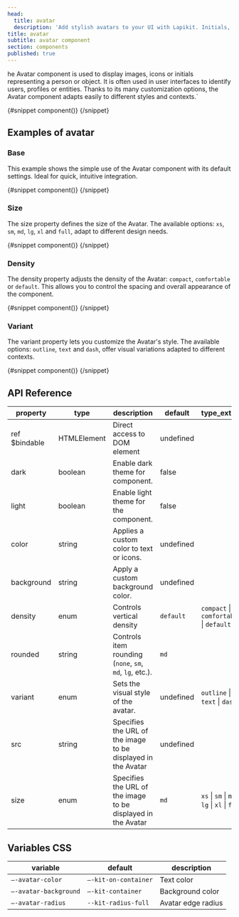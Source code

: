 ```yaml
---
head:
  title: avatar
  description: 'Add stylish avatars to your UI with Lapikit. Initials, images, variants and sizes: an ultra-flexible Svelte component'
title: avatar
subtitle: avatar component
section: components
published: true
---
```


<script>
    import { Sandbox } from '$lib/components/index.js';
    // components
    import AvatarBase from "$lib/components/docs/avatar/avatar-base.svelte";
    import AvatarBaseCode from "$lib/components/docs/avatar/avatar-base.svelte?raw";
    import AvatarDensity from "$lib/components/docs/avatar/avatar-density.svelte";
    import AvatarDensityCode from "$lib/components/docs/avatar/avatar-density.svelte?raw";
    import AvatarSize from "$lib/components/docs/avatar/avatar-size.svelte";
    import AvatarSizeCode from "$lib/components/docs/avatar/avatar-size.svelte?raw";
    import AvatarVariant from "$lib/components/docs/avatar/avatar-variant.svelte";
    import AvatarVariantCode from "$lib/components/docs/avatar/avatar-variant.svelte?raw";
</script>

he Avatar component is used to display images, icons or initials representing a person or object. It is often used in user interfaces to identify users, profiles or entities. Thanks to its many customization options, the Avatar component adapts easily to different styles and contexts.`

<Sandbox name="avatar-sandbox" code={AvatarBaseCode} presentation>
	{#snippet component()}
		<AvatarBase/>
	{/snippet}
</Sandbox>

## Examples of avatar

### Base

This example shows the simple use of the Avatar component with its default settings. Ideal for quick, intuitive integration.

<Sandbox name="avatar-base-sandbox" code={AvatarBaseCode}>
	{#snippet component()}
		<AvatarBase/>
	{/snippet}
</Sandbox>

### Size

The size property defines the size of the Avatar. The available options: `xs`, `sm`, `md`, `lg`, `xl` and `full`, adapt to different design needs.

<Sandbox name="avatar-size-sandbox" code={AvatarSizeCode}>
	{#snippet component()}
		<AvatarSize/>
	{/snippet}
</Sandbox>

### Density

The density property adjusts the density of the Avatar: `compact`, `comfortable` or `default`. This allows you to control the spacing and overall appearance of the component.

<Sandbox name="avatar-density-sandbox" code={AvatarDensityCode}>
	{#snippet component()}
		<AvatarDensity/>
	{/snippet}
</Sandbox>

### Variant

The variant property lets you customize the Avatar's style. The available options: `outline`, `text` and `dash`, offer visual variations adapted to different contexts.

<Sandbox name="avatar-variant-sandbox" code={AvatarVariantCode}>
	{#snippet component()}
		<AvatarVariant/>
	{/snippet}
</Sandbox>

## API Reference

| property      | type        | description                                                  | default   | type_extend                                    |
| ------------- | ----------- | ------------------------------------------------------------ | --------- | ---------------------------------------------- |
| ref $bindable | HTMLElement | Direct access to DOM element                                 | undefined |                                                |
| dark          | boolean     | Enable dark theme for component.                             | false     |                                                |
| light         | boolean     | Enable light theme for the component.                        | false     |                                                |
| color         | string      | Applies a custom color to text or icons.                     | undefined |                                                |
| background    | string      | Apply a custom background color.                             | undefined |                                                |
| density       | enum        | Controls vertical density                                    | `default` | `compact` \| `comfortable` \| `default`        |
| rounded       | string      | Controls item rounding (`none`, `sm`, `md`, `lg`, etc.).     | `md`      |                                                |
| variant       | enum        | Sets the visual style of the avatar.                         | undefined | `outline` \| `text` \| `dash`                  |
| src           | string      | Specifies the URL of the image to be displayed in the Avatar | undefined |                                                |
| size          | enum        | Specifies the URL of the image to be displayed in the Avatar | `md`      | `xs` \| `sm` \| `md` \| `lg` \| `xl` \| `full` |

## Variables CSS

| variable              | default              | description        |
| --------------------- | -------------------- | ------------------ |
| `–-avatar-color`      | `–-kit-on-container` | Text color         |
| `–-avatar-background` | `–-kit-container`    | Background color   |
| `–-avatar-radius`     | `--kit-radius-full`  | Avatar edge radius |
